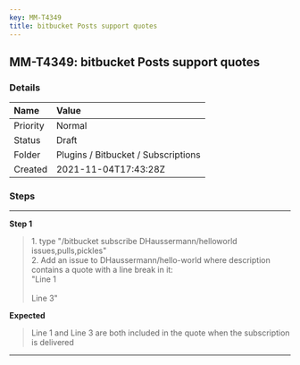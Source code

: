 ```yaml
---
key: MM-T4349
title: bitbucket Posts support quotes
---
```


## MM-T4349: bitbucket Posts support quotes

### Details

| Name     | Value                               |
| :------- | :---------------------------------- |
| Priority | Normal                              |
| Status   | Draft                               |
| Folder   | Plugins / Bitbucket / Subscriptions |
| Created  | 2021-11-04T17:43:28Z                |

### Steps

<hr/>

**Step 1**

> <article>1. type "/bitbucket subscribe DHaussermann/helloworld issues,pulls,pickles"<br />2. Add an issue to DHaussermann/hello-world where description contains a quote with a line break in it:<br />"Line 1<br /><br />Line 3"</article>

**Expected**

> <article>Line 1 and Line 3 are both included in the quote when the subscription is delivered</article>

<hr/>
